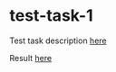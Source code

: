 # test-task-1
Test task description [here](https://docviewer.yandex.ru/view/689158769/?*=pog%2BF5gzjtG96vgwKMvENmcp7w17InVybCI6InlhLWRpc2stcHVibGljOi8vRndSY1RIcTJRT2Q2bG1ZaVV6STRGdjVQditPdFpuVWkxT2R2eUk2ZXVrOVMrUHg4MjhHNURScFNCOEcvT01vVHEvSjZicG1SeU9Kb25UM1ZvWG5EYWc9PSIsInRpdGxlIjoi0KLQtdGB0YLQvtCy0L7QtV%2FQt9Cw0LTQsNC90LjQtS5wZGYiLCJub2lmcmFtZSI6ZmFsc2UsInVpZCI6IjY4OTE1ODc2OSIsInRzIjoxNTc2MTMzMTQ4MjM2LCJ5dSI6IjM4MjYyMDU0OTE1NDY2MDYyOTAifQ%3D%3D)

Result [here](http://test-task1_nikiforov.surge.sh/)
